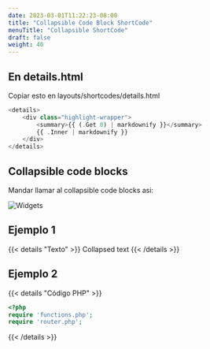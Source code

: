 ```yaml
---
date: 2023-03-01T11:22:23-08:00
title: "Collapsible Code Block ShortCode"
menuTitle: "Collapsible ShortCode"
draft: false
weight: 40
---
```


## En details.html
Copiar esto en layouts/shortcodes/details.html
```php
<details>
    <div class="highlight-wrapper">
        <summary>{{ (.Get 0) | markdownify }}</summary>
        {{ .Inner | markdownify }}
    </div>
</details> 
```

## Collapsible code blocks
Mandar llamar al collapsible code blocks asi:

![Widgets](/hugo/collapsibleCode.png)


## Ejemplo 1
{{< details "Texto" >}}
    Collapsed text
{{< /details >}}

## Ejemplo 2
{{< details "Código PHP" >}}
```php
<?php 
require 'functions.php';
require 'router.php';
```
{{< /details >}}


